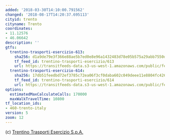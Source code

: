 ```yaml
---
added: '2018-03-30T14:10:00.791562'
changed: '2018-08-17T14:20:37.695113'
cityid: trento
cityname: Trento
coordinates:
- 11.12576
- 46.06642
description: ''
gtfs:
  trentino-trasporti-esercizio-613:
    sha256: d1a9de79e3f366e88ae5b7ed0e8e96a1432483d78e05b575a29abb7550df536e
    tf_feed_id: trentino-trasporti-esercizio/613
    url: https://transitfeeds-data.s3-us-west-1.amazonaws.com/public/feeds/trentino-trasporti-esercizio/613/20180810/gtfs.zip
  trentino-trasporti-esercizio-614:
    sha256: 17db51feedbd72ef3785c72ea06f3cf0daba602c049deee11e8804fc4268652a
    tf_feed_id: trentino-trasporti-esercizio/614
    url: https://transitfeeds-data.s3-us-west-1.amazonaws.com/public/feeds/trentino-trasporti-esercizio/614/20180810/gtfs.zip
options:
  estimatedMaxCalculateCalls: 170000
  maxWalkTravelTime: 10800
tf_location_ids:
- 460-trento-italy
version: 5
zoom: 12
---
```


(c) [Trentino Trasporti Esercizio S.p.A.](http://www.ttesercizio.it/TTEOpenData/)
